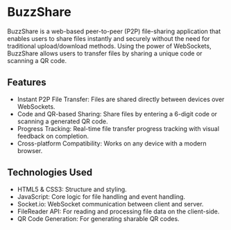 # BuzzShare
BuzzShare is a web-based peer-to-peer (P2P) file-sharing application that enables users to share files instantly and securely without the need for traditional upload/download methods. Using the power of WebSockets, BuzzShare allows users to transfer files by sharing a unique code or scanning a QR code.

## Features
- Instant P2P File Transfer: Files are shared directly between devices over WebSockets.
- Code and QR-based Sharing: Share files by entering a 6-digit code or scanning a generated QR code.
- Progress Tracking: Real-time file transfer progress tracking with visual feedback on completion.
- Cross-platform Compatibility: Works on any device with a modern browser.
## Technologies Used
- HTML5 & CSS3: Structure and styling.
- JavaScript: Core logic for file handling and event handling.
- Socket.io: WebSocket communication between client and server.
- FileReader API: For reading and processing file data on the client-side.
- QR Code Generation: For generating sharable QR codes.
